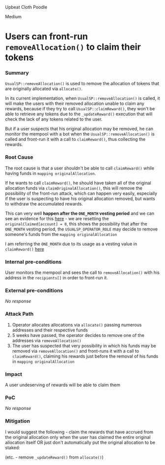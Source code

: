 Upbeat Cloth Poodle

Medium

# Users can front-run `removeAllocation()` to claim their tokens

### Summary

`UsualSP::removeAllocation()` is used to remove the allocation of tokens that are originally allocated via `allocate()`.

In its current implementation, when `UsualSP::removeAllocation()` is called, it will make the users with their removed allocation unable to claim any rewards, because if they try to call `UsualSP::claimReward()`, they won't be able to retrieve any tokens due to the `_updateReward()` execution that will check the lack of any tokens related to the user.

But if a user suspects that his original allocation may be removed, he can monitor the mempool with a bot when the `UsualSP::removeAllocation()` is called and front-run it with a call to `claimReward()`, thus collecting the rewards.

### Root Cause

The root cause is that a user shouldn't be able to call `claimReward()` while having funds in `mapping originalAllocation`. 

If he wants to call `claimReward()`, he should have taken all of the original allocation funds via `claimOriginalAllocation()`, this will remove the possibility of the front-run attack, which can happen very easily, especially if the user is suspecting to have his original allocation removed, but wants to withdraw the accumulated rewards.

This can very well **happen after the `ONE_MONTH` vesting period** and we can see an evidence for this [here](https://github.com/sherlock-audit/2024-10-usual-labs-v1/blob/main/pegasus/packages/solidity/src/token/UsualSP.sol#L377) - we are resetting the `originalClaimed[account] = 0`, this shows the possibility that after the `ONE_MONTH` vesting period, the `USUALSP_OPERATOR_ROLE` may decide to remove someone's funds from the `mapping originalAllocation`

I am referring the `ONE_MONTH` due to its usage as a vesting value in `claimReward()` [here](https://github.com/sherlock-audit/2024-10-usual-labs-v1/blob/main/pegasus/packages/solidity/src/token/UsualSP.sol#L315-L317)

### Internal pre-conditions

User monitors the mempool and sees the call to `removeAllocation()` with his address in the `recipients[]` in order to front-run it.

### External pre-conditions

_No response_

### Attack Path

1. Operator allocates allocations via `allocate()` passing numerous addresses and their respective funds
2. 5 weeks have passed, the operator decides to remove one of the addresses via `removeAllocation()`
3. The user has suspected  that very possibility in which his funds may be removed via `removeAllocation()` and front-runs it with a call to `claimReward()`, claiming his rewards just before the removal of his funds in `mapping originalAllocation`

### Impact

A user undeserving of rewards will be able to claim them

### PoC

_No response_

### Mitigation

I would suggest the following - claim the rewards that have accrued from the original allocation only when the user has claimed the entire original allocation itself OR just don't automatically put the original allocation to be staked: 

(etc. - remove `_updateReward()` from `allocate()`)